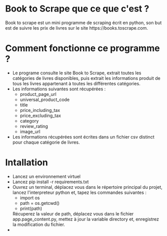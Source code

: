 <title>BookToScrape</title>
<h1>Book to Scrape que ce que c'est ?</h1>
<p>
	Book to scrape est un mini programme de scraping écrit en python, son but est de suivre les prix de livres sur le site https://books.toscrape.com.
</p>

<h1>Comment fonctionne ce programme ?</h1>
<p>
	<ul>
		<li>Le programe consulte le site Book to Scrape, extrait toutes les catégories de livres disponibles, puis extrait les informations
	   produit de tous les livres appartenant à toutes les différentes 
	   catégories.</li>
		<li>Les informations suivantes sont récupérées :
			<ul>
				<li>product_page_url</li>
				<li>universal_product_code</li>
				<li>title</li>
				<li>price_including_tax</li>
				<li>price_excluding_tax</li>
				<li>category</li>
				<li>review_rating</li>
				<li>image_url</li>
			</ul>
		</li>
		<li>Les informations récupérées sont écrites dans un fichier csv distinct pour chaque catégorie de livres.</li>
	</ul>
</p>
<h1>Intallation</h1>
<p>
	<ul>
		<li>Lancez un environnement virtuel</li>
		<li>Lancez pip install -r requirements.txt</li>
		<li>Ouvrez un terminal, déplacez vous dans le répertoire principal du projet, lancez l'interpreteur python et, tapez les commandes suivantes :  <ul>
			<li>import os</li>
			<li>path = os.getcwd()</li>
			<li>print(path)</li>
		</ul>
		Récuperez la valeur de path, déplacez vous dans le fichier app.page_content.py, mettez à jour la variable directory et, enregistrez la modification du fichier.
		<li>
			
	

